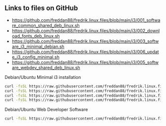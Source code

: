 ## Links to files on GitHub

-   https://github.com/freddan88/fredrik.linux.files/blob/main/i3/001_software_common_shared_deb_linux.sh
-   https://github.com/freddan88/fredrik.linux.files/blob/main/i3/002_download_fonts_deb_linux.sh
-   https://github.com/freddan88/fredrik.linux.files/blob/main/i3/003_software_i3_minimal_debian.sh
-   https://github.com/freddan88/fredrik.linux.files/blob/main/i3/006_update_i3_config_minimal.sh
-   https://github.com/freddan88/fredrik.linux.files/blob/main/i3/005_software_webdev_shared_deb_linux.sh

Debian/Ubuntu Minimal i3 installation

```bash
curl -fsSL https://raw.githubusercontent.com/freddan88/fredrik.linux.files/main/i3/001_software_common_shared_deb_linux.sh | sudo sh
curl -fsSL https://raw.githubusercontent.com/freddan88/fredrik.linux.files/main/i3/002_download_fonts_deb_linux.sh | sudo sh
curl -fsSL https://raw.githubusercontent.com/freddan88/fredrik.linux.files/main/i3/003_software_i3_minimal_debian.sh | sudo sh
curl -fsSL https://raw.githubusercontent.com/freddan88/fredrik.linux.files/main/i3/006_update_i3_config_minimal.sh | sh
```

Debian/Ubuntu Web Developer Software

```bash
curl -fsSL https://raw.githubusercontent.com/freddan88/fredrik.linux.files/main/i3/005_software_webdev_shared_deb_linux.sh | sudo sh
```
